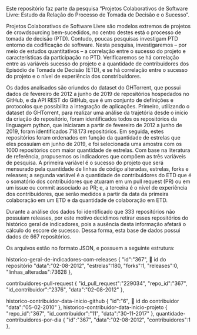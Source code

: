 Este repositório faz parte da pesquisa “Projetos Colaborativos de Software Livre: Estudo da Relação do Processo de Tomada de Decisão e o Sucesso”.

Projetos Colaborativos de Software Livre são modelos extremos de projetos de crowdsourcing bem-sucedidos, no centro destes está o processo de tomada de decisão (PTD). Contudo, poucas pesquisas investigam PTD entorno da codificação de software. Nesta pesquisa, investigaremos – por meio de estudos quantitativos – a correlação entre o sucesso do projeto e características da participação no PTD. Verificaremos se há correlação entre as variáveis sucesso do projeto e a quantidade de contribuidores dos Episódio de Tomada de Decisão (ETD), e se há correlação entre o sucesso do projeto e o nível de experiência dos constribuidores. 

Os dados analisados são oriundos do dataset do GHTorrent, que possui dados de fevereiro de 2012 a junho de 2019 de repositórios hospedados no GitHub, e da API REST do GitHub, que é um conjunto de definições e protocolos que possibilita a integração de aplicações. Primeiro, utilizando o dataset do GHTorrent,  para realizar uma análise da trajetória desde o início da criação do repositório, foram identificados todos os repositórios da linguagem python, que iniciaram a partir de fevereiro de 2012 a junho de 2019, foram identificados 718.173 repositórios. Em seguida, estes repositórios foram ordenados em função da quantidade de estrelas que eles possuíam em junho de 2019, e foi selecionada uma amostra com os 1000 repositórios com maior quantidade de estrelas. Com base na literatura de referência, propusemos os indicadores que compõem as três variáveis de pesquisa. A primeira variável é o sucesso do projeto que será mensurado pela quantidade de linhas de código alteradas, estrelas, forks e releases; a segunda variável é a quantidade de contribuidores do ETD que é o somatório dos contribuidores que atuaram em um pull request (PR) ou em um issue ou commit associado ao PR; e, a terceira é o nível de experiência dos contribuidores, que serão medidos a partir da data da primeira colaboração em um ETD e da quantidade de colaboração em ETD.

Durante a análise dos dados foi identificado que 333 repositórios não possuíam releases, por este motivo decidimos retirar esses repositórios do histórico geral de indicadores, pois a ausência desta informação afetará o cálculo do escore de sucesso. Dessa forma, esta base de dados possui dados de 667 repositórios.

Os arquivos estão no formato JSON, e possuem a seguinte estrutura:

historico-geral-de-indicadores-com-releases 
{
    "id":"367",  id do repositório
    "data":"02-08-2012",
    "estrelas":180,
    "forks":1,
    "releases":0,
    "linhas_alteradas":73628
  },
  
contribuidores-pull-request
  {
    "id_pull_request":"229034",
    "repo_id":"367",
    "id_contribuidor":"2376",
    "data":"02-08-2012"
  },

historico-contribuidor-data-inicio-github
{
    "id":"6",  id do contribuidor
    "data":"05-02-2010"
  },
historico-contribuidor-data-inicio-projeto
{
    "repo_id":"367",
    "id_contribuidor":"11",
    "data":"30-11-2017"
  },
quantidade-contribuidores-por-dia
{
    "id":"367",
    "data":"02-08-2012",
    "contribuidores":1
  },
